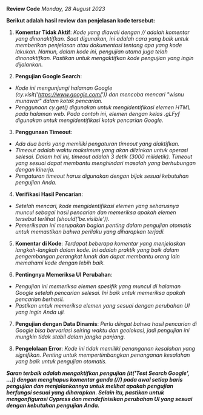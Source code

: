 **Review Code**
*Monday, 28 August 2023*

**Berikut adalah hasil review dan penjelasan kode tersebut:**

1. **Komentar Tidak Aktif**: *Kode yang diawali dengan // adalah komentar yang dinonaktifkan. Saat digunakan, ini adalah cara yang baik untuk memberikan penjelasan atau dokumentasi tentang apa yang kode lakukan. Namun, dalam kode ini, pengujian utama juga telah dinonaktifkan. Pastikan untuk mengaktifkan kode pengujian yang ingin dijalankan.*

2. **Pengujian Google Search**:
- *Kode ini mengunjungi halaman Google (cy.visit('https://www.google.com/')) dan mencoba mencari "wisnu munawar" dalam kotak pencarian.*
- *Penggunaan cy.get() digunakan untuk mengidentifikasi elemen HTML pada halaman web. Pada contoh ini, elemen dengan kelas .gLFyf digunakan untuk mengidentifikasi kotak pencarian Google.*

3. **Penggunaan Timeout**:
- *Ada dua baris yang memiliki pengaturan timeout yang diaktifkan.*
- *Timeout adalah waktu maksimum yang akan diizinkan untuk operasi selesai. Dalam hal ini, timeout adalah 3 detik (3000 milidetik). Timeout yang sesuai dapat membantu menghindari masalah yang berhubungan dengan kinerja.*
- *Pengaturan timeout harus digunakan dengan bijak sesuai kebutuhan pengujian Anda.*

4. **Verifikasi Hasil Pencarian**:
- *Setelah mencari, kode mengidentifikasi elemen yang seharusnya muncul sebagai hasil pencarian dan memeriksa apakah elemen tersebut terlihat (should('be.visible')).*
- *Pemeriksaan ini merupakan bagian penting dalam pengujian otomatis untuk memastikan bahwa perilaku yang diharapkan terjadi.*

5. **Komentar di Kode**: *Terdapat beberapa komentar yang menjelaskan langkah-langkah dalam kode. Ini adalah praktik yang baik dalam pengembangan perangkat lunak dan dapat membantu orang lain memahami kode dengan lebih baik.*

6. **Pentingnya Memeriksa UI Perubahan**:
- *Pengujian ini memeriksa elemen spesifik yang muncul di halaman Google setelah pencarian selesai. Ini baik untuk memeriksa apakah pencarian berhasil.*
- *Pastikan untuk memeriksa elemen yang sesuai dengan perubahan UI yang ingin Anda uji.*

7. **Pengujian dengan Data Dinamis**: *Perlu diingat bahwa hasil pencarian di Google bisa bervariasi seiring waktu dan geolokasi, jadi pengujian ini mungkin tidak stabil dalam jangka panjang.*

8. **Pengelolaan Error**: *Kode ini tidak memiliki penanganan kesalahan yang signifikan. Penting untuk mempertimbangkan penanganan kesalahan yang baik untuk pengujian otomatis.*

***Saran terbaik adalah mengaktifkan pengujian (it('Test Search Google', ...)) dengan menghapus komentar ganda (//) pada awal setiap baris pengujian dan menjalankannya untuk melihat apakah pengujian berfungsi sesuai yang diharapkan. Selain itu, pastikan untuk mengonfigurasi Cypress dan mendefinisikan perubahan UI yang sesuai dengan kebutuhan pengujian Anda.***